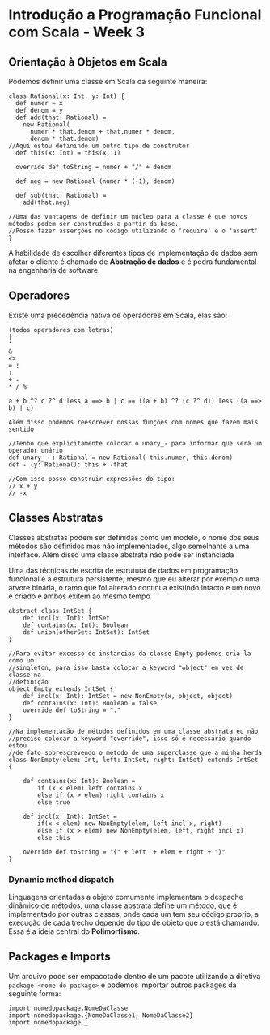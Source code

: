 # Introdução a Programação Funcional com Scala - Week 3

## Orientação à Objetos em Scala
Podemos definir uma classe em Scala da seguinte maneira:

```
class Rational(x: Int, y: Int) {
  def numer = x
  def denom = y
  def add(that: Rational) =
  	new Rational(
	  numer * that.denom + that.numer * denom,
	  denom * that.denom)
//Aqui estou definindo um outro tipo de construtor
  def this(x: Int) = this(x, 1)

  override def toString = numer + "/" + denom

  def neg = new Rational (numer * (-1), denom)

  def sub(that: Rational) =
	add(that.neg)

//Uma das vantagens de definir um núcleo para a classe é que novos métodos podem ser construídos a partir da base.
//Posso fazer asserções no código utilizando o 'require' e o 'assert'
}
```

A habilidade de escolher diferentes tipos de implementação de dados sem afetar o cliente é chamado de **Abstração de dados** e é pedra fundamental na engenharia de software.

## Operadores
Existe uma precedência nativa de operadores em Scala, elas são:
```
(todos operadores com letras)
|
^
&
<>
= !
:
+ -
* / %

a + b ^? c ?^ d less a ==> b | c == ((a + b) ^? (c ?^ d)) less ((a ==> b) | c)

Além disso podemos reescrever nossas funções com nomes que fazem mais sentido

//Tenho que explicitamente colocar o unary_- para informar que será um operador unário
def unary_- : Rational = new Rational(-this.numer, this.denom)
def - (y: Rational): this + -that

//Com isso posso construir expressões do tipo:
// x + y
// -x
```

## Classes Abstratas
Classes abstratas podem ser definidas como um modelo, o nome dos seus métodos são definidos mas não implementados, algo semelhante a uma interface. Além disso uma classe abstrata não pode ser instanciada

Uma das técnicas de escrita de estrutura de dados em programação funcional é a estrutura persistente, mesmo que eu alterar por exemplo uma arvore binária, o ramo que foi alterado continua existindo intacto e um novo é criado e ambos exitem ao mesmo tempo

```
abstract class IntSet {
	def incl(x: Int): IntSet
	def contains(x: Int): Boolean
	def union(otherSet: IntSet): IntSet
}

//Para evitar excesso de instancias da classe Empty podemos cria-la como um 
//singleton, para isso basta colocar a keyword "object" em vez de classe na 
//definição
object Empty extends IntSet {
	def incl(x: Int): IntSet = new NonEmpty(x, object, object)
	def contains(x: Int): Boolean = false
	override def toString = "."
}

//Na implementação de métodos definidos em uma classe abstrata eu não
//preciso colocar a keyword "override", isso só é necessário quando estou
//de fato sobrescrevendo o método de uma superclasse que a minha herda
class NonEmpty(elem: Int, left: IntSet, right: IntSet) extends IntSet {

	def contains(x: Int): Boolean =
		if (x < elem) left contains x
		else if (x > elem) right contains x
		else true

	def incl(x: Int): IntSet =
		if(x < elem) new NonEmpty(elem, left incl x, right)
		else if (x > elem) new NonEmpty(elem, left, right incl x)
		else this
	
	override def toString = "{" + left  + elem + right + "}"
}
```

### Dynamic method dispatch
Linguagens orientadas a objeto comumente implementam o despache dinâmico de métodos, uma classe abstrata define um método, que é implementado por outras classes, onde cada um tem seu código proprio, a execução de cada trecho depende do tipo de objeto que o está chamando. Essa é a ideia central do **Polimorfismo**.

## Packages e Imports
Um arquivo pode ser empacotado dentro de um pacote utilizando a diretiva ```package <nome do package>``` e podemos importar outros packages da seguinte forma:

```
import nomedopackage.NomeDaClasse
import nomedopackage.{NomeDaClasse1, NomeDaClasse2}
import nomedopackage._
```

